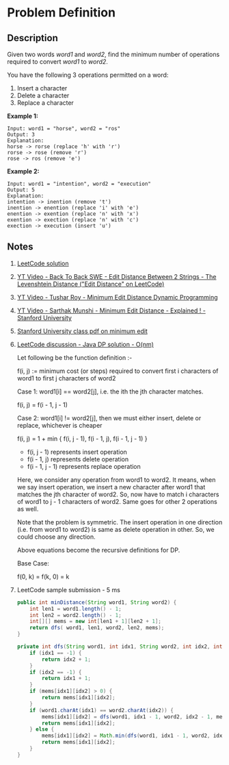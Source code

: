 # Problem Definition

## Description

Given two words _word1_ and _word2_, find the minimum number of operations required to convert _word1_ to _word2_.

You have the following 3 operations permitted on a word:

1. Insert a character
2. Delete a character
3. Replace a character

**Example 1:**

```text
Input: word1 = "horse", word2 = "ros"
Output: 3
Explanation:
horse -> rorse (replace 'h' with 'r')
rorse -> rose (remove 'r')
rose -> ros (remove 'e')
```

**Example 2:**

```text
Input: word1 = "intention", word2 = "execution"
Output: 5
Explanation:
intention -> inention (remove 't')
inention -> enention (replace 'i' with 'e')
enention -> exention (replace 'n' with 'x')
exention -> exection (replace 'n' with 'c')
exection -> execution (insert 'u')
```

## Notes

1. [LeetCode solution](https://leetcode.com/problems/edit-distance/solution/)
1. [YT Video - Back To Back SWE - Edit Distance Between 2 Strings - The Levenshtein Distance ("Edit Distance" on LeetCode)](https://www.youtube.com/watch?v=MiqoA-yF-0M)
1. [YT Video - Tushar Roy - Minimum Edit Distance Dynamic Programming](https://www.youtube.com/watch?v=We3YDTzNXEk)
1. [YT Video - Sarthak Munshi - Minimum Edit Distance - Explained ! - Stanford University](https://www.youtube.com/watch?v=Xxx0b7djCrs)
1. [Stanford University class pdf on minimum edit](https://web.stanford.edu/class/cs124/lec/med.pdf)
1. [LeetCode discussion - Java DP solution - O(nm)](https://leetcode.com/explore/interview/card/google/64/dynamic-programming-4/438/discuss/25849/Java-DP-solution-O(nm))

    Let following be the function definition :-

    f(i, j) := minimum cost (or steps) required to convert first i characters of word1 to first j characters of word2

    Case 1: word1[i] == word2[j], i.e. the ith the jth character matches.

    f(i, j) = f(i - 1, j - 1)

    Case 2: word1[i] != word2[j], then we must either insert, delete or replace, whichever is cheaper

    f(i, j) = 1 + min { f(i, j - 1), f(i - 1, j), f(i - 1, j - 1) }

    * f(i, j - 1) represents insert operation
    * f(i - 1, j) represents delete operation
    * f(i - 1, j - 1) represents replace operation

    Here, we consider any operation from word1 to word2. It means, when we say insert operation, we insert a new character after word1 that matches the jth character of word2. So, now have to match i characters of word1 to j - 1 characters of word2. Same goes for other 2 operations as well.

    Note that the problem is symmetric. The insert operation in one direction (i.e. from word1 to word2) is same as delete operation in other. So, we could choose any direction.

    Above equations become the recursive definitions for DP.

    Base Case:

    f(0, k) = f(k, 0) = k

1. LeetCode sample submission - 5 ms

    ```java
    public int minDistance(String word1, String word2) {
        int len1 = word1.length() - 1;
        int len2 = word2.length() - 1;
        int[][] mems = new int[len1 + 1][len2 + 1];
        return dfs( word1, len1, word2, len2, mems);
    }

    private int dfs(String word1, int idx1, String word2, int idx2, int[][] mems){
        if (idx1 == -1) {
            return idx2 + 1;
        }
        if (idx2 == -1) {
            return idx1 + 1;
        }
        if (mems[idx1][idx2] > 0) {
            return mems[idx1][idx2];
        }
        if (word1.charAt(idx1) == word2.charAt(idx2)) {
            mems[idx1][idx2] = dfs(word1, idx1 - 1, word2, idx2 - 1, mems);
            return mems[idx1][idx2];
        } else {
            mems[idx1][idx2] = Math.min(dfs(word1, idx1 - 1, word2, idx2 - 1, mems), Math.min(dfs(word1, idx1, word2, idx2 - 1, mems), dfs(word1, idx1 - 1, word2, idx2, mems))) + 1;
            return mems[idx1][idx2];
        }
    }
    ```